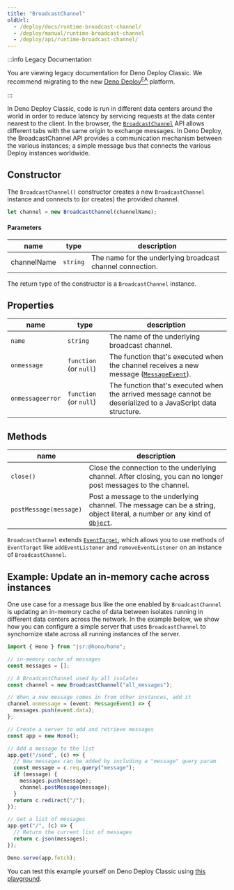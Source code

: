 ```yaml
---
title: "BroadcastChannel"
oldUrl:
  - /deploy/docs/runtime-broadcast-channel/
  - /deploy/manual/runtime-broadcast-channel
  - /deploy/api/runtime-broadcast-channel/
---
```


:::info Legacy Documentation

You are viewing legacy documentation for Deno Deploy Classic. We recommend
migrating to the new
<a href="/deploy/early-access/">Deno Deploy<sup>EA</sup></a> platform.

:::

In Deno Deploy Classic, code is run in different data centers around the world
in order to reduce latency by servicing requests at the data center nearest to
the client. In the browser, the
[`BroadcastChannel`](https://developer.mozilla.org/en-US/docs/Web/API/Broadcast_Channel_API)
API allows different tabs with the same origin to exchange messages. In Deno
Deploy, the BroadcastChannel API provides a communication mechanism between the
various instances; a simple message bus that connects the various Deploy
instances worldwide.

## Constructor

The `BroadcastChannel()` constructor creates a new `BroadcastChannel` instance
and connects to (or creates) the provided channel.

```ts
let channel = new BroadcastChannel(channelName);
```

#### Parameters

| name        | type     | description                                               |
| ----------- | -------- | --------------------------------------------------------- |
| channelName | `string` | The name for the underlying broadcast channel connection. |

The return type of the constructor is a `BroadcastChannel` instance.

## Properties

| name             | type                   | description                                                                                                  |
| ---------------- | ---------------------- | ------------------------------------------------------------------------------------------------------------ |
| `name`           | `string`               | The name of the underlying broadcast channel.                                                                |
| `onmessage`      | `function` (or `null`) | The function that's executed when the channel receives a new message ([`MessageEvent`][messageevent]).       |
| `onmessageerror` | `function` (or `null`) | The function that's executed when the arrived message cannot be deserialized to a JavaScript data structure. |

## Methods

| name                   | description                                                                                                                        |
| ---------------------- | ---------------------------------------------------------------------------------------------------------------------------------- |
| `close()`              | Close the connection to the underlying channel. After closing, you can no longer post messages to the channel.                     |
| `postMessage(message)` | Post a message to the underlying channel. The message can be a string, object literal, a number or any kind of [`Object`][object]. |

`BroadcastChannel` extends [`EventTarget`][eventtarget], which allows you to use
methods of `EventTarget` like `addEventListener` and `removeEventListener` on an
instance of `BroadcastChannel`.

## Example: Update an in-memory cache across instances

One use case for a message bus like the one enabled by `BroadcastChannel` is
updating an in-memory cache of data between isolates running in different data
centers across the network. In the example below, we show how you can configure
a simple server that uses `BroadcastChannel` to synchornize state across all
running instances of the server.

```ts
import { Hono } from "jsr:@hono/hono";

// in-memory cache of messages
const messages = [];

// A BroadcastChannel used by all isolates
const channel = new BroadcastChannel("all_messages");

// When a new message comes in from other instances, add it
channel.onmessage = (event: MessageEvent) => {
  messages.push(event.data);
};

// Create a server to add and retrieve messages
const app = new Hono();

// Add a message to the list
app.get("/send", (c) => {
  // New messages can be added by including a "message" query param
  const message = c.req.query("message");
  if (message) {
    messages.push(message);
    channel.postMessage(message);
  }
  return c.redirect("/");
});

// Get a list of messages
app.get("/", (c) => {
  // Return the current list of messages
  return c.json(messages);
});

Deno.serve(app.fetch);
```

You can test this example yourself on Deno Deploy Classic using
[this playground](https://dash.deno.com/playground/broadcast-channel-example).

[eventtarget]: https://developer.mozilla.org/en-US/docs/Web/API/EventTarget
[messageevent]: https://developer.mozilla.org/en-US/docs/Web/API/MessageEvent
[object]: https://developer.mozilla.org/en-US/docs/Web/JavaScript/Reference/Global_Objects/Object
